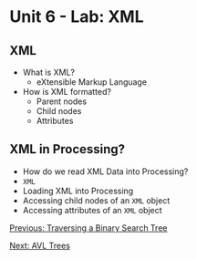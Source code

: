 # Unit 6 - Lab: XML

## XML
  * What is XML?
    * eXtensible Markup Language
  * How is XML formatted?
    * Parent nodes
    * Child nodes
    * Attributes

## XML in Processing?
  * How do we read XML Data into Processing?
  * `XML`
  * Loading XML into Processing
  * Accessing child nodes of an `XML` object
  * Accessing attributes of an `XML` object

[Previous: Traversing a Binary Search Tree](homework.md)

[Next: AVL Trees](day4.md)
